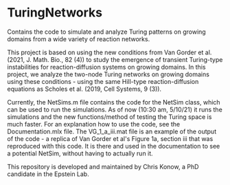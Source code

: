 # TuringNetworks
Contains the code to simulate and analyze Turing patterns on growing domains from a wide variety of reaction networks.

This project is based on using the new conditions from Van Gorder et al. (2021, J. Math. Bio., 82 (4)) to study the emergence of transient Turing-type instabilities for reaction-diffusion systems on growing domains. In this project, we analyze the two-node Turing networks on growing domains using these conditions - using the same Hill-type reaction-diffusion equations as Scholes et al. (2019, Cell Systems, 9 (3)).

Currently, the NetSims.m file contains the code for the NetSim class, which can be used to run the simulations. As of now (10:30 am, 5/10/21) it runs the simulations and the new functions/method of testing the Turing space is much faster. For an explanation how to use the code, see the Documentation.mlx file. The VG_1_a_iii.mat file is an example of the output of the code - a replica of Van Gorder et al's Figure 1a, section iii that was reproduced with this code. It is there and used in the documentation to see a potential NetSim, without having to actually run it.

This repository is developed and maintained by Chris Konow, a PhD candidate in the Epstein Lab.

